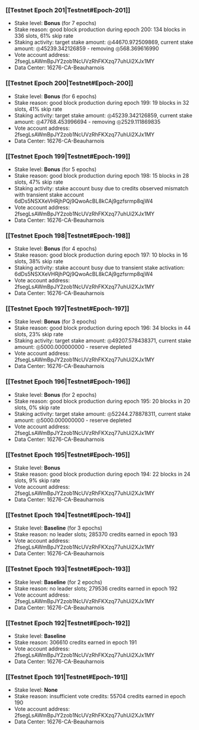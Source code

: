 ### [[Testnet Epoch 201|Testnet#Epoch-201]]
* Stake level: **Bonus** (for 7 epochs)
* Stake reason: good block production during epoch 200: 134 blocks in 336 slots, 61% skip rate
* Staking activity: target stake amount: ◎44670.972509869, current stake amount: ◎45239.342126859 - removing ◎568.369616990
* Vote account address: 2fsegLsAWmBpJY2zob1NcUVzRhFKXzq77uhUi2XJx1MY
* Data Center: 16276-CA-Beauharnois
### [[Testnet Epoch 200|Testnet#Epoch-200]]
* Stake level: **Bonus** (for 6 epochs)
* Stake reason: good block production during epoch 199: 19 blocks in 32 slots, 41% skip rate
* Staking activity: target stake amount: ◎45239.342126859, current stake amount: ◎47768.453996694 - removing ◎2529.111869835
* Vote account address: 2fsegLsAWmBpJY2zob1NcUVzRhFKXzq77uhUi2XJx1MY
* Data Center: 16276-CA-Beauharnois
### [[Testnet Epoch 199|Testnet#Epoch-199]]
* Stake level: **Bonus** (for 5 epochs)
* Stake reason: good block production during epoch 198: 15 blocks in 28 slots, 47% skip rate
* Staking activity: stake account busy due to credits observed mismatch with transient stake account 6dDs5NSXXeVHRjhPQj9QwoAcBL8kCAj9gzfsrmp8qjW4
* Vote account address: 2fsegLsAWmBpJY2zob1NcUVzRhFKXzq77uhUi2XJx1MY
* Data Center: 16276-CA-Beauharnois
### [[Testnet Epoch 198|Testnet#Epoch-198]]
* Stake level: **Bonus** (for 4 epochs)
* Stake reason: good block production during epoch 197: 10 blocks in 16 slots, 38% skip rate
* Staking activity: stake account busy due to transient stake activation: 6dDs5NSXXeVHRjhPQj9QwoAcBL8kCAj9gzfsrmp8qjW4
* Vote account address: 2fsegLsAWmBpJY2zob1NcUVzRhFKXzq77uhUi2XJx1MY
* Data Center: 16276-CA-Beauharnois
### [[Testnet Epoch 197|Testnet#Epoch-197]]
* Stake level: **Bonus** (for 3 epochs)
* Stake reason: good block production during epoch 196: 34 blocks in 44 slots, 23% skip rate
* Staking activity: target stake amount: ◎49207.578438371, current stake amount: ◎5000.000000000 - reserve depleted
* Vote account address: 2fsegLsAWmBpJY2zob1NcUVzRhFKXzq77uhUi2XJx1MY
* Data Center: 16276-CA-Beauharnois
### [[Testnet Epoch 196|Testnet#Epoch-196]]
* Stake level: **Bonus** (for 2 epochs)
* Stake reason: good block production during epoch 195: 20 blocks in 20 slots, 0% skip rate
* Staking activity: target stake amount: ◎52244.278878311, current stake amount: ◎5000.000000000 - reserve depleted
* Vote account address: 2fsegLsAWmBpJY2zob1NcUVzRhFKXzq77uhUi2XJx1MY
* Data Center: 16276-CA-Beauharnois
### [[Testnet Epoch 195|Testnet#Epoch-195]]
* Stake level: **Bonus**
* Stake reason: good block production during epoch 194: 22 blocks in 24 slots, 9% skip rate
* Vote account address: 2fsegLsAWmBpJY2zob1NcUVzRhFKXzq77uhUi2XJx1MY
* Data Center: 16276-CA-Beauharnois
### [[Testnet Epoch 194|Testnet#Epoch-194]]
* Stake level: **Baseline** (for 3 epochs)
* Stake reason: no leader slots; 285370 credits earned in epoch 193
* Vote account address: 2fsegLsAWmBpJY2zob1NcUVzRhFKXzq77uhUi2XJx1MY
* Data Center: 16276-CA-Beauharnois
### [[Testnet Epoch 193|Testnet#Epoch-193]]
* Stake level: **Baseline** (for 2 epochs)
* Stake reason: no leader slots; 279536 credits earned in epoch 192
* Vote account address: 2fsegLsAWmBpJY2zob1NcUVzRhFKXzq77uhUi2XJx1MY
* Data Center: 16276-CA-Beauharnois
### [[Testnet Epoch 192|Testnet#Epoch-192]]
* Stake level: **Baseline**
* Stake reason: 306610 credits earned in epoch 191
* Vote account address: 2fsegLsAWmBpJY2zob1NcUVzRhFKXzq77uhUi2XJx1MY
* Data Center: 16276-CA-Beauharnois
### [[Testnet Epoch 191|Testnet#Epoch-191]]
* Stake level: **None**
* Stake reason: insufficient vote credits: 55704 credits earned in epoch 190
* Vote account address: 2fsegLsAWmBpJY2zob1NcUVzRhFKXzq77uhUi2XJx1MY
* Data Center: 16276-CA-Beauharnois